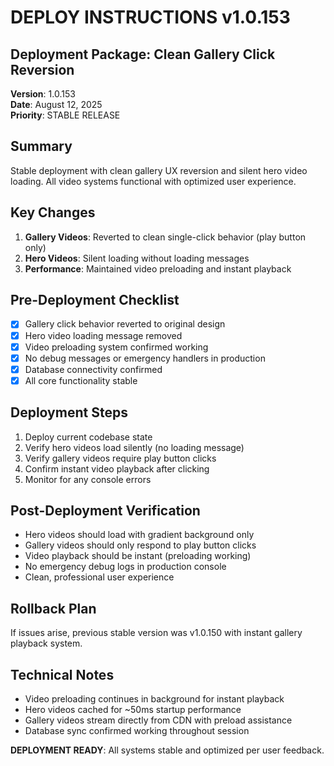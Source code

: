 # DEPLOY INSTRUCTIONS v1.0.153

## Deployment Package: Clean Gallery Click Reversion
**Version**: 1.0.153  
**Date**: August 12, 2025  
**Priority**: STABLE RELEASE

## Summary
Stable deployment with clean gallery UX reversion and silent hero video loading. All video systems functional with optimized user experience.

## Key Changes
1. **Gallery Videos**: Reverted to clean single-click behavior (play button only)
2. **Hero Videos**: Silent loading without loading messages
3. **Performance**: Maintained video preloading and instant playback

## Pre-Deployment Checklist
- [x] Gallery click behavior reverted to original design
- [x] Hero video loading message removed
- [x] Video preloading system confirmed working
- [x] No debug messages or emergency handlers in production
- [x] Database connectivity confirmed
- [x] All core functionality stable

## Deployment Steps
1. Deploy current codebase state
2. Verify hero videos load silently (no loading message)
3. Verify gallery videos require play button clicks
4. Confirm instant video playback after clicking
5. Monitor for any console errors

## Post-Deployment Verification
- Hero videos should load with gradient background only
- Gallery videos should only respond to play button clicks
- Video playback should be instant (preloading working)
- No emergency debug logs in production console
- Clean, professional user experience

## Rollback Plan
If issues arise, previous stable version was v1.0.150 with instant gallery playback system.

## Technical Notes
- Video preloading continues in background for instant playback
- Hero videos cached for ~50ms startup performance
- Gallery videos stream directly from CDN with preload assistance
- Database sync confirmed working throughout session

**DEPLOYMENT READY**: All systems stable and optimized per user feedback.